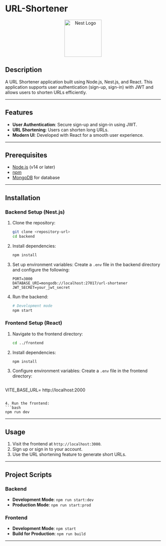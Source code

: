 # URL-Shortener

<p align="center">
  <a href="http://nestjs.com/" target="blank"><img src="https://nestjs.com/img/logo-small.svg" width="120" alt="Nest Logo" /></a>
</p>

## Description

A URL Shortener application built using Node.js, Nest.js, and React. This application supports user authentication (sign-up, sign-in) with JWT and allows users to shorten URLs efficiently.

---

## Features

- **User Authentication**: Secure sign-up and sign-in using JWT.
- **URL Shortening**: Users can shorten long URLs.
- **Modern UI**: Developed with React for a smooth user experience.

---

## Prerequisites

- [Node.js](https://nodejs.org) (v14 or later)
- [npm](https://www.npmjs.com/) 
- [MongoDB](https://www.mongodb.com/) for database

---

## Installation

### Backend Setup (Nest.js)

1. Clone the repository:
   ```bash
   git clone <repository-url>
   cd backend
   ```

2. Install dependencies:
   ```bash
   npm install
   ```

3. Set up environment variables:
   Create a `.env` file in the backend directory and configure the following:
   ```env
   PORT=3000
   DATABASE_URI=mongodb://localhost:27017/url-shortener
   JWT_SECRET=your_jwt_secret
   ```

4. Run the backend:
   ```bash
   # Development mode
   npm start

   ```

### Frontend Setup (React)

1. Navigate to the frontend directory:
   ```bash
   cd ../frontend
   ```

2. Install dependencies:
   ```bash
   npm install
   ```

3. Configure environment variables:
   Create a `.env` file in the frontend directory:
   ```env
VITE_BASE_URL= http://localhost:2000  
   ```

4. Run the frontend:
   ```bash
   npm run dev
   ```

---

## Usage

1. Visit the frontend at `http://localhost:3000`.
2. Sign up or sign in to your account.
3. Use the URL shortening feature to generate short URLs.

---

## Project Scripts

### Backend

- **Development Mode**: `npm run start:dev`
- **Production Mode**: `npm run start:prod`


### Frontend

- **Development Mode**: `npm start`
- **Build for Production**: `npm run build`

---
